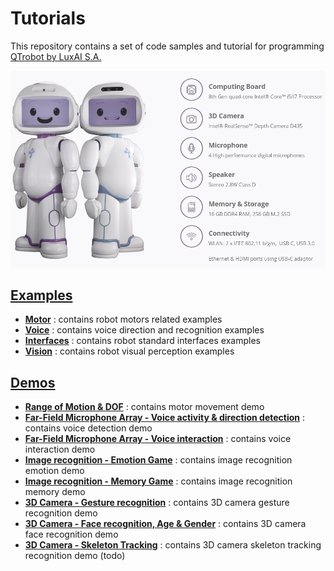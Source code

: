 # Tutorials
This repository contains a set of code samples and tutorial for programming [QTrobot by LuxAI S.A.](http://luxai.com/qtrobot-for-research/#hardware)

![QTrobot](doc/qtrobot.png)



[**Examples**](examples/)
---
* [**Motor**](examples/#Motor) : contains robot motors related examples
* [**Voice**](examples/#Voice) : contains voice direction and recognition examples
* [**Interfaces**](examples/#Interfaces) : contains robot standard interfaces examples   
* [**Vision**](examples/#Vision) : contains robot visual perception examples


[**Demos**](demos/)
---
* [**Range of Motion & DOF**](demos/qt_range_of_motion/) : contains motor movement demo
* [**Far-Field Microphone Array - Voice activity & direction detection**](demos/qt_microphone_detection/) : contains voice detection demo
* [**Far-Field Microphone Array - Voice interaction**](demos/qt_microphone_interaction/) : contains voice interaction demo
* [**Image recognition - Emotion Game**](demos/qt_emotion_game/) : contains image recognition emotion demo   
* [**Image recognition - Memory Game**](demos/qt_memory_game/) : contains image recognition memory demo   
* [**3D Camera - Gesture recognition**](demos/qt_gesture_recognition/) : contains 3D camera gesture recognition demo
* [**3D Camera - Face recognition, Age & Gender**](demos/qt_face_recognition/) : contains 3D camera face recognition demo
* [**3D Camera - Skeleton Tracking**](demos/) : contains 3D camera skeleton tracking recognition demo (todo)

